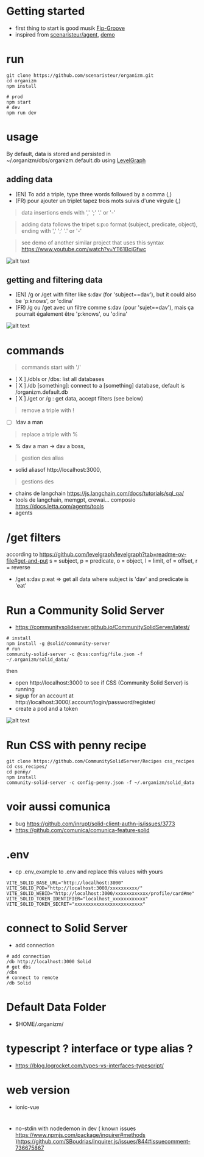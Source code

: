 # Getting started
- first thing to start is good musik [Fip-Groove](https://www.radiofrance.fr/fip/radio-groove)
- inspired from [scenaristeur/agent](https://github.com/scenaristeur/agent), [demo](https://www.youtube.com/watch?v=YT61BcjGfwc)


# run 

```
git clone https://github.com/scenaristeur/organizm.git
cd organizm
npm install

# prod 
npm start
# dev 
npm run dev
```
# usage

By default, data is stored and persisted in  ~/.organizm/dbs/organizm.default.db using [LevelGraph](https://github.com/levelgraph/levelgraph) 

## adding data

- (EN) To add a triple, type three words followed by a comma (,)
- (FR) pour ajouter un triplet tapez trois mots suivis d'une virgule (,)


> data insertions ends with ',' ';' '.' or '-'

>adding data follows the tripet s:p:o format (subject, predicate, object), ending with ',' ';' '.' or '-'

>see demo of another similar project that uses this syntax https://www.youtube.com/watch?v=YT61BcjGfwc



![alt text](./doc/images/adding.png)

## getting and filtering data
- (EN) /g or /get with filter like s:dav (for 'subject==dav'), but it could also be 'p:knows', or 'o:lina'
- (FR) /g ou /get avec un filtre comme s:dav (pour 'sujet==dav'), mais ça pourrait également être 'p:knows', ou 'o:lina'

![alt text](./doc/images/getting.png)


# commands
> commands start with '/'
- [ X ] /dbls or /dbs: list all databases
- [ X ] /db [something]: connect to a [something] database, default is /organizm.default.db
- [ X ] /get or /g : get data, accept filters (see below)

> remove a triple with !
- [ ] !dav a man

>  replace a triple with %
- % dav a man -> dav a boss,

> gestion des alias
- solid aliasof http://localhost:3000,

> gestions des
- chains de langchain https://js.langchain.com/docs/tutorials/sql_qa/
- tools de langchain, memgpt, crewai... composio https://docs.letta.com/agents/tools
- agents



# /get filters
according to https://github.com/levelgraph/levelgraph?tab=readme-ov-file#get-and-put
s = subject, p = predicate, o = object, l = limit, of = offset, r = reverse

- /get s:dav p:eat => get all data where subject is 'dav' and predicate is 'eat'



# Run a Community Solid Server
- https://communitysolidserver.github.io/CommunitySolidServer/latest/
```
# install
npm install -g @solid/community-server
# run
community-solid-server -c @css:config/file.json -f ~/.organizm/solid_data/
```
then 
- open http://localhost:3000 to see if CSS (Community Solid Server) is running 
- sigup for an account at http://localhost:3000/.account/login/password/register/
- create a pod and a token

![alt text](./doc/images/pod_creation.png)


# Run CSS with penny recipe
```
git clone https://github.com/CommunitySolidServer/Recipes css_recipes
cd css_recipes/
cd penny/
npm install
community-solid-server -c config-penny.json -f ~/.organizm/solid_data

```

# voir aussi comunica
- bug https://github.com/inrupt/solid-client-authn-js/issues/3773
- https://github.com/comunica/comunica-feature-solid




# .env
- cp .env_example to .env and replace this values with yours

```
VITE_SOLID_BASE_URL="http://localhost:3000"
VITE_SOLID_POD="http://localhost:3000/xxxxxxxxxx/"
VITE_SOLID_WEBID="http://localhost:3000/xxxxxxxxxxxx/profile/card#me"
VITE_SOLID_TOKEN_IDENTIFIER="localhost_xxxxxxxxxxxx"
VITE_SOLID_TOKEN_SECRET="xxxxxxxxxxxxxxxxxxxxxxxxx"
```
# connect to Solid Server
- add connection
```
# add connection    
/db http://localhost:3000 Solid
# get dbs
/dbs
# connect to remote
/db Solid
```


# Default Data Folder
- $HOME/.organizm/ 



# typescript ? interface or type alias ? 
- https://blog.logrocket.com/types-vs-interfaces-typescript/

# web version
- ionic-vue

# 
- no-stdin with nodedemon in dev ( known issues https://www.npmjs.com/package/inquirer#methods )https://github.com/SBoudrias/Inquirer.js/issues/844#issuecomment-736675867 